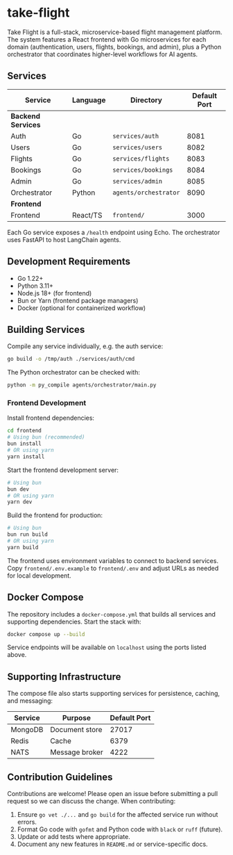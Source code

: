 # take-flight

Take Flight is a full-stack, microservice-based flight management platform. The system features a React frontend with Go microservices for each domain (authentication, users, flights, bookings, and admin), plus a Python orchestrator that coordinates higher-level workflows for AI agents.

## Services

| Service              | Language | Directory             | Default Port |
| -------------------- | -------- | --------------------- | ------------ |
| **Backend Services** |
| Auth                 | Go       | `services/auth`       | 8081         |
| Users                | Go       | `services/users`      | 8082         |
| Flights              | Go       | `services/flights`    | 8083         |
| Bookings             | Go       | `services/bookings`   | 8084         |
| Admin                | Go       | `services/admin`      | 8085         |
| Orchestrator         | Python   | `agents/orchestrator` | 8090         |
| **Frontend**         |
| Frontend             | React/TS | `frontend/`           | 3000         |

Each Go service exposes a `/health` endpoint using Echo. The orchestrator uses FastAPI to host LangChain agents.

## Development Requirements

- Go 1.22+
- Python 3.11+
- Node.js 18+ (for frontend)
- Bun or Yarn (frontend package managers)
- Docker (optional for containerized workflow)

## Building Services

Compile any service individually, e.g. the auth service:

```bash
go build -o /tmp/auth ./services/auth/cmd
```

The Python orchestrator can be checked with:

```bash
python -m py_compile agents/orchestrator/main.py
```

### Frontend Development

Install frontend dependencies:

```bash
cd frontend
# Using bun (recommended)
bun install
# OR using yarn
yarn install
```

Start the frontend development server:

```bash
# Using bun
bun dev
# OR using yarn
yarn dev
```

Build the frontend for production:

```bash
# Using bun
bun run build
# OR using yarn
yarn build
```

The frontend uses environment variables to connect to backend services. Copy `frontend/.env.example` to `frontend/.env` and adjust URLs as needed for local development.

## Docker Compose

The repository includes a `docker-compose.yml` that builds all services and supporting dependencies.
Start the stack with:

```bash
docker compose up --build
```

Service endpoints will be available on `localhost` using the ports listed above.

## Supporting Infrastructure

The compose file also starts supporting services for persistence, caching, and messaging:

| Service | Purpose        | Default Port |
| ------- | -------------- | ------------ |
| MongoDB | Document store | 27017        |
| Redis   | Cache          | 6379         |
| NATS    | Message broker | 4222         |

## Contribution Guidelines

Contributions are welcome! Please open an issue before submitting a pull request so we can discuss the change. When contributing:

1. Ensure `go vet ./...` and `go build` for the affected service run without errors.
2. Format Go code with `gofmt` and Python code with `black` or `ruff` (future).
3. Update or add tests where appropriate.
4. Document any new features in `README.md` or service-specific docs.
